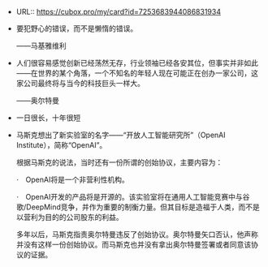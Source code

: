 - URL:: https://cubox.pro/my/card?id=7253683944086831934
- 要犯野心的错误，而不是懒惰的错误。
  
  ——马基雅维利
- 人们很容易感觉创新已经荡然无存，行业领袖已经各安其位，但事实并非如此——在世界的某个角落，一个不知名的年轻人现在可能正在创办一家公司，这家公司最终将与当今的科技巨头一样大。
  
  ——奥尔特曼
- 一日很长，十年很短
- 马斯克想出了新实验室的名字——“开放人工智能研究所”（OpenAI Institute），简称“OpenAI”。
  
  根据马斯克的说法，当时还有一份所谓的创始协议，主要内容为：
  
  ·　OpenAI将是一个非营利性机构。
  
  ·　OpenAI开发的产品将是开源的。该实验室将在通用人工智能竞赛中与谷歌/DeepMind竞争，并作为重要的制衡力量。但其目标是造福于人类，而不是以营利为目的的公司股东的利益。
  
  多年以后，马斯克指责奥尔特曼违反了创始协议。奥尔特曼矢口否认，他声称并没有这样一份创始协议。而马斯克也并没有拿出奥尔特曼签署或者同意该协议的证据。
